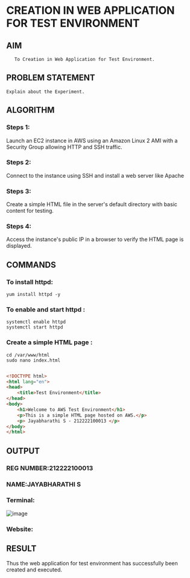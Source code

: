  # CREATION IN WEB APPLICATION FOR TEST ENVIRONMENT
  ## AIM
       To Creation in Web Application for Test Environment.
## PROBLEM STATEMENT
    Explain about the Experiment.

## ALGORITHM
 ### Steps 1: 
 Launch an EC2 instance in AWS using an Amazon Linux 2 AMI with a Security Group allowing HTTP and SSH traffic.
 ### Steps 2: 
 Connect to the instance using SSH and install a web server like Apache
 ### Steps 3:
 Create a simple HTML file in the server's default directory with basic content for testing.
 ### Steps 4:
 Access the instance's public IP in a browser to verify the HTML page is displayed.
 
 
## COMMANDS
### To install httpd:
```
yum install httpd -y
```
### To enable and start httpd :
```
systemctl enable httpd
systemctl start httpd
```
### Create a simple HTML page :
```
cd /var/www/html
sudo nano index.html
```

```html

<!DOCTYPE html>
<html lang="en">
<head>
    <title>Test Environment</title>
</head>
<body>
    <h1>Welcome to AWS Test Environment</h1>
    <p>This is a simple HTML page hosted on AWS.</p>
    <p> Jayabharathi S - 212222100013 </p>
</body>
</html>

```

## OUTPUT

### REG NUMBER:212222100013
### NAME:JAYABHARATHI S

### Terminal:
![image](https://github.com/user-attachments/assets/fc9d9baf-9d2d-4470-833a-e6bce67247b7)

### Website:

## RESULT
 Thus the web application for test environment has successfully been created and executed.

  
